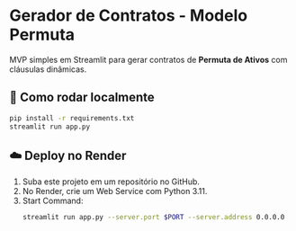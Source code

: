 # Gerador de Contratos - Modelo Permuta

MVP simples em Streamlit para gerar contratos de **Permuta de Ativos** com cláusulas dinâmicas.

## 🚀 Como rodar localmente
```bash
pip install -r requirements.txt
streamlit run app.py
```

## ☁️ Deploy no Render
1. Suba este projeto em um repositório no GitHub.
2. No Render, crie um Web Service com Python 3.11.
3. Start Command:
   ```bash
   streamlit run app.py --server.port $PORT --server.address 0.0.0.0
   ```
